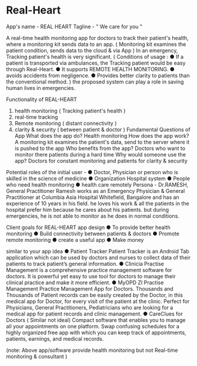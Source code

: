 # Real-Heart

App's name - REAL HEART
Tagline - " We care for you "

A real-time health monitoring app for doctors to track their patient's health, where a monitoring kit sends data to an app. ( Monitoring kit examines the patient condition, sends data to the cloud & via App )
In an emergency, Tracking patient's health is very significant.
( Conditions of usage :
●	If a patient is transported via ambulances, the Tracking patient would be easy through Real-Heart.
●	It supports REMOTE HEALTH MONITORING.
●	avoids accidents from negligence.
●	Provides better clarity to patients than the conventional method. )
the proposed system can play a role in saving human lives in emergencies.

Functionality of REAL-HEART
1.	health monitoring ( Tracking patient's health )
2.	real-time tracking
3.	Remote monitoring ( distant connectivity )
4.	clarity & security ( between patient & doctor )
Fundamental Questions of App
What does the app do? Health monitoring
How does the app work? A monitoring kit examines the patient's data, send to the server where it is pushed to the app
Who benefits from the app? Doctors who want to monitor there patients during a hard time
Why would someone use the app? Doctors for constant monitoring and patients for clarity & security

Potential roles of the initial user -
●	Doctor, Physician or person who is skilled in the science of medicine
●	Organization Hospital system
●	People who need health monitoring
●	health care remotely
Persona -
Dr.RAMESH, General Practitioner
Ramesh works as an Emergency Physician & General Practitioner at Columbia Asia Hospital Whitefield, Bangalore and has an experience of 10 years in his field. he loves his work & all the patients in the hospital prefer him because he cares about his patients. but during emergencies, he is not able to monitor as he does in normal conditions.

Client goals for REAL-HEART app design
●	To provide better health monitoring
●	Build connectivity between patients & doctors
●	Promote remote monitoring
●	create a useful app
●	Make money

similar to your app idea
●	Patient Tracker
Patient Tracker is an Android Tab application which can be used by doctors and nurses to collect data of their patients to track patient’s general information.
●	Clinicia Practise Management
is a comprehensive practice management software for doctors. It is powerful yet easy to use tool for doctors to manage their clinical practice and make it more efficient.
●	MyOPD ZI Practise Management
Practice Management App for Doctors. Thousands and Thousands of Patient records can be easily created by the Doctor, in this medical app for Doctor, for every visit of the patient at the clinic. Perfect for Physicians, General Practitioners, Pediatricians who are looking for a medical app for patient records and clinic management.
●	CareClues for Doctors ( Similar not ideal)
Compact software that enables you to manage all your appointments on one platform. Swap confusing schedules for a highly organized free app with which you can keep track of appointments, patients, earnings, and medical records.

(note: Above app/software provide health monitoring but not Real-time monitoring & consultant )
